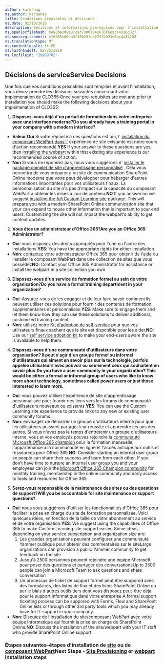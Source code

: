 ```yaml
---
author: karuanag
ms.author: karuanag
title: Conditions préalables et décisions
ms.date: 02/10/2019
description: Décisions et informations prérequises pour l'installation et la configuration de l'apprentissage personnalisé
ms.openlocfilehash: b498ba308a87cad7000a041676feeac44326d327
ms.sourcegitcommit: e10085e60ca3f38029fde229fb093e6bc4a34203
ms.translationtype: MT
ms.contentlocale: fr-FR
ms.lasthandoff: 02/25/2019
ms.locfileid: "29989705"
---
```

## <a name="service-decisions"></a><span data-ttu-id="d5d46-103">Décisions de service</span><span class="sxs-lookup"><span data-stu-id="d5d46-103">Service Decisions</span></span>

<span data-ttu-id="d5d46-104">Une fois que vos conditions préalables sont remplies et avant l'installation, vous devez prendre les décisions suivantes concernant votre implemenation de CLO365:</span><span class="sxs-lookup"><span data-stu-id="d5d46-104">Once your pre-requisites are met and prior to installation you should make the following decisions about your implemenation of CLO365:</span></span>

1. <span data-ttu-id="d5d46-105">**Disposez-vous déjà d'un portail de formation dans votre entreprise avec une interface moderne?**</span><span class="sxs-lookup"><span data-stu-id="d5d46-105">**Do you already have a training portal in your company with a modern interface?**</span></span>

- <span data-ttu-id="d5d46-106">**Valeur Oui** Si votre réponse à ces questions est oui, l' [installation du composant WebPart dans l'](installwebpart.md) expérience de site existante est notre cours d'action recommandé.</span><span class="sxs-lookup"><span data-stu-id="d5d46-106">**YES** If your answer to these questions are yes, then [installing the webpart](installwebpart.md) within that existing site experience is our recommended course of action.</span></span>
- <span data-ttu-id="d5d46-p101">**Non** Si vous ne répondez pas, nous vous suggérons d' [installer le package complet de site d'apprentissage personnalisé](installsitepackage.md) .  Cela vous permettra de vous préparer à un site de communication SharePoint Online moderne que votre peut développer pour héberger d'autres informations importantes pour vos utilisateurs finaux.  La personnalisation du site n'a pas d'impact sur la capacité du composant WebPart à obtenir les mises à jour de contenu.</span><span class="sxs-lookup"><span data-stu-id="d5d46-p101">**NO** If you answer no we suggest [installing the full Custom Learning site](installsitepackage.md) package.  This will prepare you with a modern SharePoint Online communication site that your can expand to house other information that is important to your end users.  Customizing the site will not impact the webpart's ability to get content updates.</span></span> 

2. <span data-ttu-id="d5d46-110">**Vous êtes un administrateur d'Office 365?**</span><span class="sxs-lookup"><span data-stu-id="d5d46-110">**Are you an Office 365 Administrator?**</span></span>

- <span data-ttu-id="d5d46-111">**Oui**: vous disposez des droits appropriés pour l'une ou l'autre des installations.</span><span class="sxs-lookup"><span data-stu-id="d5d46-111">**YES**:  You have the appropriate rights for either installation.</span></span>
- <span data-ttu-id="d5d46-112">**Non**: contactez votre administrateur Office 365 pour obtenir de l'aide ou installer le composant WebPart dans une collection de sites que vous possédez</span><span class="sxs-lookup"><span data-stu-id="d5d46-112">**NO**: Contact your Office 365 Administrator for assistance or install the webpart in a site collection you own</span></span>

3. <span data-ttu-id="d5d46-113">**Disposez-vous d'un service de formation formel au sein de votre organisation?**</span><span class="sxs-lookup"><span data-stu-id="d5d46-113">**Do you have a formal training department in your organization?**</span></span>

- <span data-ttu-id="d5d46-114">**Oui**: Assurez-vous de les engager et de leur faire savoir comment ils peuvent utiliser ces solutions pour fournir des contenus de formation supplémentaires et personnalisés.</span><span class="sxs-lookup"><span data-stu-id="d5d46-114">**YES**:  Make sure to engage them and let them know how they can use these solutions to deliver additional, customized training content.</span></span>
- <span data-ttu-id="d5d46-115">**Non**: utilisez notre [Kit d'adoption de self-service](driveadoption.md) pour que vos utilisateurs finaux sachent que le site est disponible pour les aider.</span><span class="sxs-lookup"><span data-stu-id="d5d46-115">**NO**:  Use our [self service adoption kit](driveadoption.md) to make your end-users aware the site is available to help them.</span></span>

4. <span data-ttu-id="d5d46-116">**Disposez-vous d'une communauté d'utilisateurs dans votre organisation?  Il peut s'agir d'un groupe formel ou informel d'utilisateurs qui aiment en savoir plus sur la technologie, parfois appelée utilisateurs avec pouvoir ou seulement ceux qui souhaitent en savoir plus.**</span><span class="sxs-lookup"><span data-stu-id="d5d46-116">**Do you have a user community in your organization?  This would be either a formal or informal group of users who like to know more about technology, sometimes called power users or just those interested to learn more.**</span></span>

- <span data-ttu-id="d5d46-117">**Oui**: vous pouvez utiliser l'expérience de site d'apprentissage personnalisée pour fournir des liens vers les forums de communauté d'utilisateurs nouveaux ou existants.</span><span class="sxs-lookup"><span data-stu-id="d5d46-117">**YES**:  You can use the Custom Learning site experience to provide links to any new or existing user community forums.</span></span>
- <span data-ttu-id="d5d46-p102">**Non**: envisagez de démarrer un groupe d'utilisateurs interne pour que les utilisateurs puissent partager leur réussite et apprendre les uns des autres.  Si vous n'avez pas le temps d'entretenir un groupe d'utilisateurs interne, vous et vos employés pouvez rejoindre la [communauté Microosft Office 365 champion](https://aka.ms/O365Champions) pour la formation mensuelle, l'appartenance à la communauté en ligne et l'accès anticipé aux outils et ressources pour Office 365.</span><span class="sxs-lookup"><span data-stu-id="d5d46-p102">**NO**:  Consider starting an internal user group so people can share their success and learn from each other.  If you don't have time to nurture an internal user group you and your employees can join the [Microosft Office 365 Champion community](https://aka.ms/O365Champions) for monthly training, membership in the online community and early access to tools and resources for Office 365.</span></span>

5.  <span data-ttu-id="d5d46-120">**Serez-vous responsable de la maintenance des sites ou des questions de support?**</span><span class="sxs-lookup"><span data-stu-id="d5d46-120">**Will you be accountable for site maintenance or support questions?**</span></span>

- <span data-ttu-id="d5d46-p103">**Oui**: nous vous suggérons d'utiliser les fonctionnalités d'Office 365 pour faciliter la prise en charge du site de formation personnalisée.  Voici quelques idées, en fonction de la taille de votre abonnement au service et de votre organisation:</span><span class="sxs-lookup"><span data-stu-id="d5d46-p103">**YES**: We suggest using the capabilities of Office 365 to make Custom Learning site support easier.  Some ideas, depending on your service subscription and organization size are:</span></span>
    1. <span data-ttu-id="d5d46-123">Les grandes organisations peuvent configurer une communauté Yammer publique pour obtenir des commentaires sur le site</span><span class="sxs-lookup"><span data-stu-id="d5d46-123">Large organizations can provision a public Yammer community to get feedback on the site</span></span>
    2. <span data-ttu-id="d5d46-124">Jusqu'à 2500 personnes peuvent rejoindre une équipe Microsoft pour poser des questions et partager des conversations</span><span class="sxs-lookup"><span data-stu-id="d5d46-124">Up to 2500 people can join a Microsoft Team to ask questions and share conversation</span></span>
    3. <span data-ttu-id="d5d46-125">Un processus de ticket de support formel peut être suppored avec des formulaires, des listes de flux et des listes SharePoint Online ou par le biais d'autres outils tiers dont vous disposez peut-être déjà pour le support informatique dans votre entreprise.</span><span class="sxs-lookup"><span data-stu-id="d5d46-125">A formal support ticketing process can be suppored with Forms, Flow and SharePoint Online lists or through other 3rd party tools which you may already have for IT support in your company.</span></span> 
- <span data-ttu-id="d5d46-126">**Non**: Discutez de l'installation du site/composant WebPart avec votre équipe informatique qui fournit la prise en charge de SharePoint Online.</span><span class="sxs-lookup"><span data-stu-id="d5d46-126">**NO**:  Discuss the installation of the site/webpart with your IT staff who provide SharePoint Online support.</span></span>  

### <a name="next-steps---site-provisioninginstallsitepackagemd-or-webpartinstallwebpartmd-installation-steps"></a><span data-ttu-id="d5d46-127">Étapes suivantes-étapes d'installation de [site](installsitepackage.md) ou de [composant WebPart](installwebpart.md)</span><span class="sxs-lookup"><span data-stu-id="d5d46-127">Next Steps - [Site Provisioning](installsitepackage.md) or [webpart](installwebpart.md) installation steps</span></span>